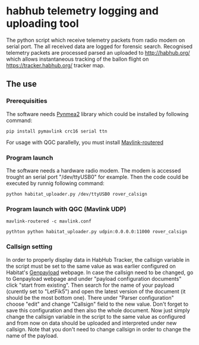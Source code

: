 # habhub telemetry logging and uploading tool 

The python script which receive telemetry packets from radio modem on serial port. The all received data are logged for forensic search. 
Recognised telemetry packets are processed parsed an uploaded to http://habhub.org/ which allows instantaneous tracking of the ballon flight on https://tracker.habhub.org/ tracker map.


## The use 

### Prerequisities

The software needs [Pynmea2](https://github.com/Knio/pynmea2) library which could be installed by following command: 

    pip install pymavlink crc16 serial ttn 

For usage with QGC parallelly, you must install [Mavlink-routered](https://github.com/intel/mavlink-router)

### Program launch

The software needs a hardware radio modem.  The modem is accessed trought an serial port "/dev/ttyUSB0" for example. Then the code could be executed by runnig following command: 

    python habitat_uploader.py /dev/ttyUSB0 rover_calsign

### Program launch with QGC (Mavlink UDP)
    
    mavlink-routered -c mavlink.conf

    pythton python habitat_uploader.py udpin:0.0.0.0:11000 rover_calsign

### Callsign setting

In order to properly display data in HabHub Tracker, the callsign variable in the script must be set to the same value as was earlier configured on Habitat's [Genpayload](http://habitat.habhub.org/genpayload/) webpage. In case the callsign need to be changed, go to Genpayload webpage and under "payload configuration documents" click "start from existing". Then search for the name of your payload (curently set to "LetFik5") and open the latest version of the document (it should be the most bottom one). There under "Parser configuration" choose "edit" and change "Callsign" field to the new value. Don't forget to save this configuration and then also the whole document. Now just simply change the callsign variable in the script to the same value as configured and from now on data should be uploaded and interpreted under new callsign. Note that you don't need to change callsign in order to change the name of the payload.






